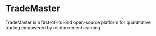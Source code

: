 # TradeMaster
TradeMaster is a first-of-its kind open-source platform for quantitative trading empowered by reinforcement learning.
